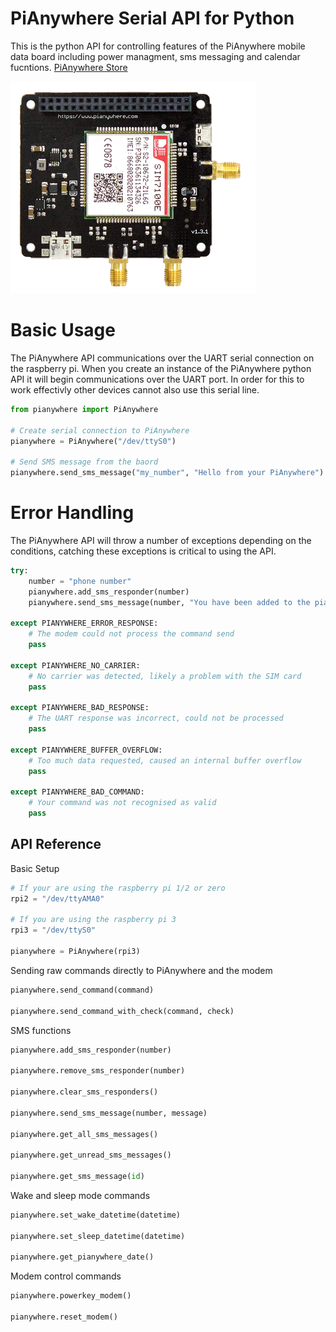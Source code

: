 [pianywhere_4g]: https://github.com/Altitude-Tech/python-pianywhere-serial-api/blob/master/pianywhere_4g.png "PiAnywhere 4G Board"

# PiAnywhere Serial API for Python
This is the python API for controlling features of the PiAnywhere mobile data board including power managment, sms messaging and calendar fucntions. [PiAnywhere Store](https://www.pianywhere.com)

![alt text][pianywhere_4g]

# Basic Usage

The PiAnywhere API communications over the UART serial connection on the raspberry pi. When you create an instance of the PiAnywhere python API it will begin communications over the UART port. In order for this to work effectivly other devices cannot also use this serial line.

```python
from pianywhere import PiAnywhere

# Create serial connection to PiAnywhere
pianywhere = PiAnywhere("/dev/ttyS0")

# Send SMS message from the baord
pianywhere.send_sms_message("my_number", "Hello from your PiAnywhere")
```
# Error Handling

The PiAnywhere API will throw a number of exceptions depending on the conditions, catching these exceptions is critical to using the API.

```python
try:
    number = "phone number"
    pianywhere.add_sms_responder(number)
    pianywhere.send_sms_message(number, "You have been added to the pianywhere sms responder!")
    
except PIANYWHERE_ERROR_RESPONSE:
    # The modem could not process the command send
    pass
    
except PIANYWHERE_NO_CARRIER:
    # No carrier was detected, likely a problem with the SIM card
    pass
    
except PIANYWHERE_BAD_RESPONSE:
    # The UART response was incorrect, could not be processed
    pass
    
except PIANYWHERE_BUFFER_OVERFLOW:
    # Too much data requested, caused an internal buffer overflow
    pass
    
except PIANYWHERE_BAD_COMMAND:
    # Your command was not recognised as valid
    pass
```

## API Reference
Basic Setup
```python
# If your are using the raspberry pi 1/2 or zero
rpi2 = "/dev/ttyAMA0"

# If you are using the raspberry pi 3
rpi3 = "/dev/ttyS0"

pianywhere = PiAnywhere(rpi3)
```
Sending raw commands directly to PiAnywhere and the modem
```python
pianywhere.send_command(command)

pianywhere.send_command_with_check(command, check)
```
SMS functions
```python
pianywhere.add_sms_responder(number)

pianywhere.remove_sms_responder(number)

pianywhere.clear_sms_responders()

pianywhere.send_sms_message(number, message)

pianywhere.get_all_sms_messages()

pianywhere.get_unread_sms_messages()

pianywhere.get_sms_message(id)
```
Wake and sleep mode commands
```python
pianywhere.set_wake_datetime(datetime)

pianywhere.set_sleep_datetime(datetime)

pianywhere.get_pianywhere_date()
```
Modem control commands
```python
pianywhere.powerkey_modem()

pianywhere.reset_modem()
```
